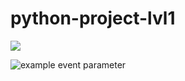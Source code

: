 # python-project-lvl1
<a href="https://codeclimate.com/github/codeclimate/codeclimate/maintainability"><img src="https://api.codeclimate.com/v1/badges/a99a88d28ad37a79dbf6/maintainability" /></a>

![example event parameter](https://github.com/k1rAqq/python-project-lvl1/blob/master/.github/workflows/make_lint.yml/badge.svg?event=push)
